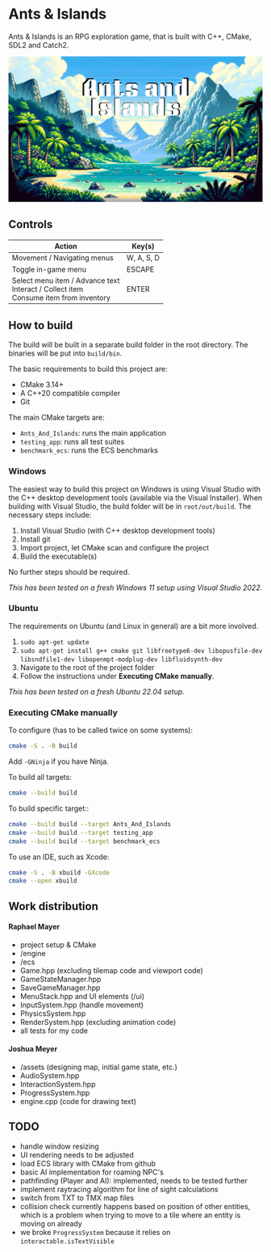 # Ants & Islands

Ants & Islands is an RPG exploration game, that is built with C++, CMake, SDL2 and Catch2.

![alt text for screen readers](/assets/mainmenu_background.png "Text to show on mouseover")

## Controls

| Action                                                                                          | Key(s)     |
|-------------------------------------------------------------------------------------------------|------------|
| Movement / Navigating menus                                                                     | W, A, S, D |
| Toggle in-game menu                                                                             | ESCAPE     |
| Select menu item / Advance text <br/> Interact / Collect item <br/> Consume item from inventory | ENTER      |


## How to build
The build will be built in a separate build folder in the root directory. The binaries will be put into ```build/bin```.

The basic requirements to build this project are:

- CMake 3.14+
- A C++20 compatible compiler
- Git

The main CMake targets are:
- ```Ants_And_Islands```: runs the main application
- ```testing_app```: runs all test suites
- ```benchmark_ecs```: runs the ECS benchmarks

### Windows
The easiest way to build this project on Windows is using Visual Studio with the C++ desktop development tools (available via the Visual Installer). 
When building with Visual Studio, the build folder will be in ```root/out/build```. The necessary steps include:

1. Install Visual Studio (with C++ desktop development tools)
2. Install git
3. Import project, let CMake scan and configure the project
4. Build the executable(s)

No further steps should be required.
 
*This has been tested on a fresh Windows 11 setup using Visual Studio 2022.*

### Ubuntu
The requirements on Ubuntu (and Linux in general) are a bit more involved.

1. ```sudo apt-get update```
2. ```sudo apt-get install g++ cmake git libfreetype6-dev libopusfile-dev libsndfile1-dev libopenmpt-modplug-dev libfluidsynth-dev```
3. Navigate to the root of the project folder
4. Follow the instructions under **Executing CMake manually**.

*This has been tested on a fresh Ubuntu 22.04 setup.*

### Executing CMake manually
To configure (has to be called twice on some systems):

```bash
cmake -S . -B build
```

Add `-GNinja` if you have Ninja.

To build all targets:

```bash
cmake --build build
```

To build specific target::

```bash
cmake --build build --target Ants_And_Islands
cmake --build build --target testing_app
cmake --build build --target benchmark_ecs
```

To use an IDE, such as Xcode:

```bash
cmake -S . -B xbuild -GXcode
cmake --open xbuild
```

## Work distribution
#### Raphael Mayer
- project setup & CMake
- /engine
- /ecs
- Game.hpp (excluding tilemap code and viewport code)
- GameStateManager.hpp
- SaveGameManager.hpp
- MenuStack.hpp and UI elements (/ui)
- InputSystem.hpp (handle movement)
- PhysicsSystem.hpp
- RenderSystem.hpp (excluding animation code)
- all tests for my code

#### Joshua Meyer
- /assets (designing map, initial game state, etc.)
- AudioSystem.hpp
- InteractionSystem.hpp
- ProgressSystem.hpp
- engine.cpp (code for drawing text)

## TODO
- handle window resizing
- UI rendering needs to be adjusted
- load ECS library with CMake from github
- basic AI implementation for roaming NPC's
- pathfinding (Player and AI): implemented, needs to be tested further
- implement raytracing algorithm for line of sight calculations
- switch from TXT to TMX map files
- collision check currently happens based on position of other entities, which is a problem when trying to move to a tile where an entity is moving on already
- we broke `ProgressSystem` because it relies on `interactable.isTextVisible`